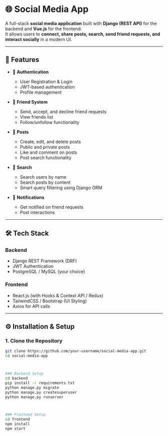 # 🌐 Social Media App

A full-stack **social media application** built with **Django (REST API)** for the backend and **Vue.js** for the frontend.  
It allows users to **connect, share posts, search, send friend requests, and interact socially** in a modern UI.

---

## 🚀 Features

- 🔐 **Authentication**
  - User Registration & Login
  - JWT-based authentication
  - Profile management

- 👥 **Friend System**
  - Send, accept, and decline friend requests
  - View friends list
  - Follow/unfollow functionality

- 📝 **Posts**
  - Create, edit, and delete posts
  - Public and private posts
  - Like and comment on posts
  - Post search functionality

- 🔎 **Search**
  - Search users by name
  - Search posts by content
  - Smart query filtering using Django ORM

- 📩 **Notifications**
  - Get notified on friend requests
  - Post interactions

---

## 🛠 Tech Stack

### Backend
- Django REST Framework (DRF)
- JWT Authentication
- PostgreSQL / MySQL (your choice)

### Frontend
- React.js (with Hooks & Context API / Redux)
- TailwindCSS / Bootstrap (UI Styling)
- Axios for API calls

---

## ⚙️ Installation & Setup

### 1. Clone the Repository
```bash
git clone https://github.com/your-username/social-media-app.git
cd social-media-app



### Backend Setup
cd backend
pip install -r requirements.txt
python manage.py migrate
python manage.py createsuperuser
python manage.py runserver



### Frontend Setup
cd frontend
npm install
npm start
